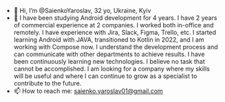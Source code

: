 - 👋 Hi, I’m @SaienkoYaroslav, 32 yo, Ukraine, Kyiv
- 👀 I have been studying Android development for 4 years. I have 2 years of commercial experience at 2 companies. I worked both in-office and remotely. I have experience with Jira, Slack, Figma, Trello, etc. I started learning Android with JAVA, transitioned to Kotlin in 2022, and I am working with Compose now. I understand the development process and can communicate with other departments to achieve results. I have been continuously learning new technologies. I believe no task that cannot be accomplished. I am looking for a company where my skills will be useful and where I can continue to grow as a specialist to contribute to the future.
- 📫 How to reach me: saienko.yaroslav01@gmail.com

<!---
SaienkoYaroslav/SaienkoYaroslav is a ✨ special ✨ repository because its `README.md` (this file) appears on your GitHub profile.
You can click the Preview link to take a look at your changes.
--->
